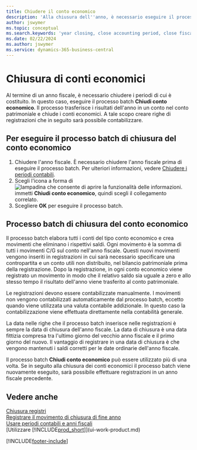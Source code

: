```yaml
---
title: Chiudere il conto economico
description: 'Alla chiusura dell''anno, è necessario eseguire il processo batch Chiudi conto economico per chiudere i periodi contabili che costituiscono l''anno fiscale.'
author: jswymer
ms.topic: conceptual
ms.search.keywords: 'year closing, close accounting period, close fiscal year, bank account detailed trial balance'
ms.date: 02/22/2024
ms.author: jswymer
ms.service: dynamics-365-business-central
---
```

# Chiusura di conti economici

Al termine di un anno fiscale, è necessario chiudere i periodi di cui è costituito. In questo caso, eseguire il processo batch **Chiudi conto economico**. Il processo trasferisce i risultati dell'anno in un conto nel conto patrimoniale e chiude i conti economici. A tale scopo creare righe di registrazioni che in seguito sarà possibile contabilizzare.

## Per eseguire il processo batch di chiusura del conto economico

1. Chiudere l'anno fiscale. È necessario chiudere l'anno fiscale prima di eseguire il processo batch. Per ulteriori informazioni, vedere [Chiudere i periodi contabili](year-close-account-periods.md).
2. Scegli l'icona a forma di ![lampadina che consente di aprire la funzionalità delle informazioni.](media/ui-search/search_small.png "Dimmi cosa vuoi fare") immetti **Chiudi conto economico**, quindi scegli il collegamento correlato.
3. Scegliere **OK** per eseguire il processo batch.

## Processo batch di chiusura del conto economico

Il processo batch elabora tutti i conti del tipo conto economico e crea movimenti che eliminano i rispettivi saldi. Ogni movimento è la somma di tutti i movimenti C/G sul conto nell'anno fiscale. Questi nuovi movimenti vengono inseriti in registrazioni in cui sarà necessario specificare una contropartita e un conto utili non distribuito, nel bilancio patrimoniale prima della registrazione. Dopo la registrazione, in ogni conto economico viene registrato un movimento in modo che il relativo saldo sia uguale a zero e allo stesso tempo il risultato dell'anno viene trasferito al conto patrimoniale.

Le registrazioni devono essere contabilizzate manualmente. I movimenti non vengono contabilizzati automaticamente dal processo batch, eccetto quando viene utilizzata una valuta contabile addizionale. In questo caso la contabilizzazione viene effettuata direttamente nella contabilità generale.

La data nelle righe che il processo batch inserisce nelle registrazioni è sempre la data di chiusura dell'anno fiscale. La data di chiusura è una data fittizia compresa tra l'ultimo giorno del vecchio anno fiscale e il primo giorno del nuovo. Il vantaggio di registrare in una data di chiusura è che vengono mantenuti i saldi corretti per le date ordinarie dell'anno fiscale.

Il processo batch **Chiudi conto economico** può essere utilizzato più di una volta. Se in seguito alla chiusura dei conti economici il processo batch viene nuovamente eseguito, sarà possibile effettuare registrazioni in un anno fiscale precedente.

## Vedere anche

[Chiusura registri](year-close-books.md)  
[Registrare il movimento di chiusura di fine anno](year-how-post-year-end-close-entry.md)  
[Usare periodi contabili e anni fiscali](finance-accounting-periods-and-fiscal-years.md)  
[Utilizzare [!INCLUDE[prod_short](includes/prod_short.md)]](ui-work-product.md)


[!INCLUDE[footer-include](includes/footer-banner.md)]